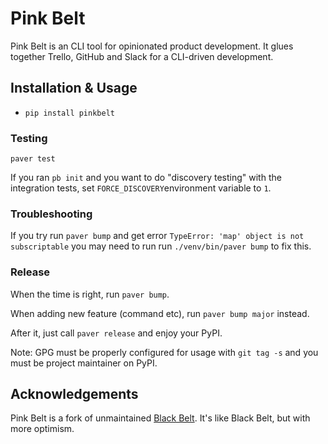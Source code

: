 # Pink Belt

Pink Belt is an CLI tool for opinionated product development. It glues together Trello, GitHub and Slack for a CLI-driven development. 


## Installation & Usage

* `pip install pinkbelt`

### Testing

`paver test`

If you ran `pb init` and you want to do "discovery testing" with the integration tests,
set `FORCE_DISCOVERY`environment variable to `1`.

### Troubleshooting

If you try run `paver bump` and get error `TypeError: 'map' object is not subscriptable` you may need to run run `./venv/bin/paver bump` to fix this.

### Release

When the time is right, run `paver bump`.

When adding new feature (command etc), run `paver bump major` instead.

After it, just call `paver release` and enjoy your PyPI.

Note: GPG must be properly configured for usage with `git tag -s` and you must be project maintainer on PyPI.


## Acknowledgements

Pink Belt is a fork of unmaintained [Black Belt](https://github.com/apiaryio/black-belt). It's like Black Belt, but with more optimism.
